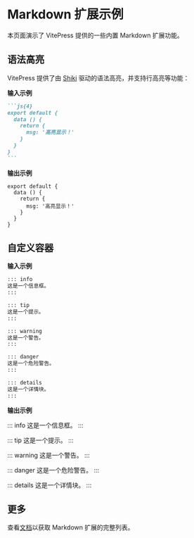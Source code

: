 # Markdown 扩展示例

本页面演示了 VitePress 提供的一些内置 Markdown 扩展功能。

## 语法高亮

VitePress 提供了由 [Shiki](https://github.com/shikijs/shiki) 驱动的语法高亮，并支持行高亮等功能：

**输入示例**

````md
```js{4}
export default {
  data () {
    return {
      msg: '高亮显示！'
    }
  }
}
```
````

**输出示例**

```js{4}
export default {
  data () {
    return {
      msg: '高亮显示！'
    }
  }
}
```

## 自定义容器

**输入示例**

```md
::: info
这是一个信息框。
:::

::: tip
这是一个提示。
:::

::: warning
这是一个警告。
:::

::: danger
这是一个危险警告。
:::

::: details
这是一个详情块。
:::
```

**输出示例**

::: info
这是一个信息框。
:::

::: tip
这是一个提示。
:::

::: warning
这是一个警告。
:::

::: danger
这是一个危险警告。
:::

::: details
这是一个详情块。
:::

## 更多

查看[文档](https://vitepress.dev/guide/markdown)以获取 Markdown 扩展的完整列表。
